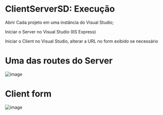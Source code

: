 # ClientServerSD: Execução

Abrir Cada projeto em uma instância do Visual Studio;

Iniciar o Server no Visual Studio (IIS Express)

Iniciar o Client no Visual Studio, alterar a URL no form exibido se necessário

# Uma das routes do Server
![image](https://user-images.githubusercontent.com/68759070/167241785-7ddbae98-3968-4180-8803-92167b4ec704.png)

# Client form
![image](https://user-images.githubusercontent.com/68759070/167241798-c9a92366-bdad-4dd0-af0f-c40e377cfa70.png)

